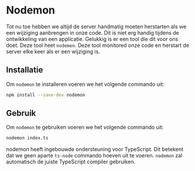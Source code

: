 # Nodemon

Tot nu toe hebben we altijd de server handmatig moeten herstarten als we een wijziging aanbrengen in onze code. Dit is niet erg handig tijdens de ontwikkeling van een applicatie. Gelukkig is er een tool die dit voor ons doet. Deze tool heet `nodemon`. Deze tool monitored onze code en herstart de server elke keer als er een wijziging is.

## Installatie

Om `nodemon` te installeren voeren we het volgende commando uit:

```bash
npm install --save-dev nodemon
```

## Gebruik

Om `nodemon` te gebruiken voeren we het volgende commando uit:

```bash
nodemon index.ts
```

nodemon heeft ingebouwde ondersteuning voor TypeScript. Dit betekent dat we geen aparte `ts-node` commando hoeven uit te voeren. `nodemon` zal automatisch de juiste TypeScript compiler gebruiken.
